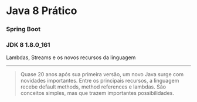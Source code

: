 # Java 8 Prático
### Spring Boot
### JDK 8 1.8.0_161

Lambdas, Streams e os novos recursos da linguagem


---

> Quase 20 anos após sua primeira versão, um novo Java surge com novidades importantes. Entre os principais recursos, a linguagem recebe default methods, method references e lambdas. São conceitos simples, mas que trazem importantes possibilidades.
